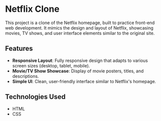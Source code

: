 # Netflix Clone

This project is a clone of the Netflix homepage, built to practice front-end web development. It mimics the design and layout of Netflix, showcasing movies, TV shows, and user interface elements similar to the original site.

## Features

- **Responsive Layout**: Fully responsive design that adapts to various screen sizes (desktop, tablet, mobile).
- **Movie/TV Show Showcase**: Display of movie posters, titles, and descriptions.
- **Simple UI**: Clean, user-friendly interface similar to Netflix's homepage.

## Technologies Used

- HTML
- CSS
